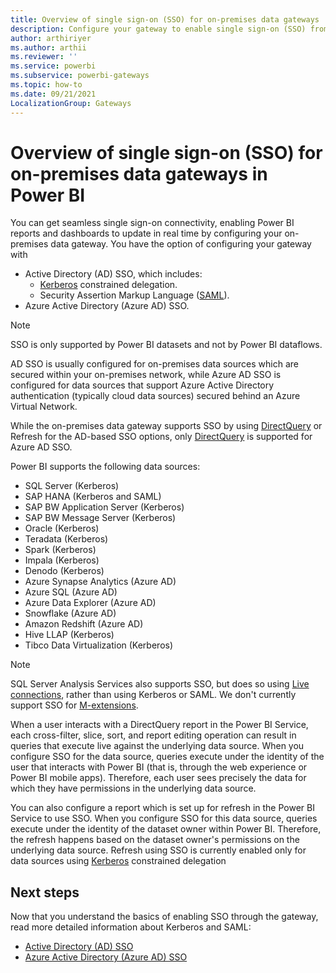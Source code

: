 ```yaml
---
title: Overview of single sign-on (SSO) for on-premises data gateways
description: Configure your gateway to enable single sign-on (SSO) from Power BI to on-premises data sources.
author: arthiriyer
ms.author: arthii
ms.reviewer: ''
ms.service: powerbi
ms.subservice: powerbi-gateways
ms.topic: how-to
ms.date: 09/21/2021
LocalizationGroup: Gateways
---
```


# Overview of single sign-on (SSO) for on-premises data gateways in Power BI

You can get seamless single sign-on connectivity, enabling Power BI reports and dashboards to update in real time by configuring your on-premises data gateway. You have the option of configuring your gateway with

* Active Directory (AD) SSO, which includes:
    * [Kerberos](service-gateway-sso-kerberos.md) constrained delegation.
    * Security Assertion Markup Language ([SAML](service-gateway-sso-saml.md)).
* Azure Active Directory (Azure AD) SSO.

> [!NOTE]
> SSO is only supported by Power BI datasets and not by Power BI dataflows.

AD SSO is usually configured for on-premises data sources which are secured within your on-premises network, while Azure AD SSO is configured for data sources that support Azure Active Directory authentication (typically cloud data sources) secured behind an Azure Virtual Network.

While the on-premises data gateway supports SSO by using [DirectQuery](desktop-directquery-about.md) or Refresh for the AD-based SSO options, only [DirectQuery](desktop-directquery-about.md) is supported for Azure AD SSO. 

Power BI supports the following data sources:

* SQL Server (Kerberos)
* SAP HANA (Kerberos and SAML)
* SAP BW Application Server (Kerberos)
* SAP BW Message Server (Kerberos) 
* Oracle (Kerberos) 
* Teradata (Kerberos)
* Spark (Kerberos)
* Impala (Kerberos)
* Denodo (Kerberos)
* Azure Synapse Analytics (Azure AD)
* Azure SQL (Azure AD) 
* Azure Data Explorer (Azure AD)
* Snowflake (Azure AD) 
* Amazon Redshift (Azure AD)
* Hive LLAP (Kerberos)
* Tibco Data Virtualization (Kerberos)


> [!NOTE]
> SQL Server Analysis Services also supports SSO, but does so using [Live connections](service-gateway-enterprise-manage-ssas.md#authentication-to-a-live-analysis-services-data-source), rather than using Kerberos or SAML. We don't currently support SSO for [M-extensions](https://github.com/microsoft/DataConnectors/blob/master/docs/m-extensions.md).

When a user interacts with a DirectQuery report in the Power BI Service, each cross-filter, slice, sort, and report editing operation can result in queries that execute live against the underlying data source. When you configure SSO for the data source, queries execute under the identity of the user that interacts with Power BI (that is, through the web experience or Power BI mobile apps). Therefore, each user sees precisely the data for which they have permissions in the underlying data source. 

You can also configure a report which is set up for refresh in the Power BI Service to use SSO. When you configure SSO for this data source, queries execute under the identity of the dataset owner within Power BI. Therefore, the refresh happens based on the dataset owner's permissions on the underlying data source. Refresh using SSO is currently enabled only for data sources using [Kerberos](service-gateway-sso-kerberos.md) constrained delegation 

## Next steps

Now that you understand the basics of enabling SSO through the gateway, read more detailed information about Kerberos and SAML:

* [Active Directory (AD) SSO](service-gateway-active-directory-sso.md)
* [Azure Active Directory (Azure AD) SSO](service-gateway-azure-active-directory-sso.md)
